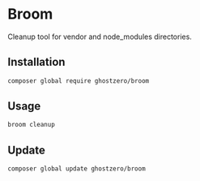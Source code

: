 # Broom

Cleanup tool for vendor and node_modules directories.


## Installation

```bash
composer global require ghostzero/broom
```

## Usage

```bash
broom cleanup
```

## Update

```bash
composer global update ghostzero/broom
```

